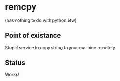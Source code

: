 # remcpy 
(has nothing to do with python btw)

## Point of existance
Stupid service to copy string to your machine remotely

## Status
Works!

